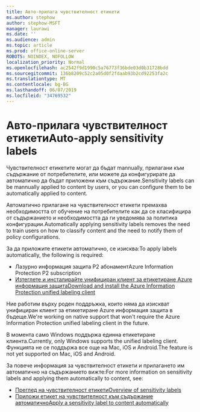 ```yaml
---
title: Авто-прилага чувствителност етикети
ms.author: stephow
author: stephow-MSFT
manager: laurawi
ms.date: ''
ms.audience: admin
ms.topic: article
ms.prod: office-online-server
ROBOTS: NOINDEX, NOFOLLOW
localization_priority: Normal
ms.openlocfilehash: ac2542f9d1990c5a76773f36bde03d0b31728bdd
ms.sourcegitcommit: 136b8209c52c2a05d0f2fdaab93b2cd92253fa2c
ms.translationtype: MT
ms.contentlocale: bg-BG
ms.lasthandoff: 06/07/2019
ms.locfileid: "34769532"
---
```

# <a name="auto-apply-sensitivity-labels"></a><span data-ttu-id="31e97-102">Авто-прилага чувствителност етикети</span><span class="sxs-lookup"><span data-stu-id="31e97-102">Auto-apply sensitivity labels</span></span>

<span data-ttu-id="31e97-103">Чувствителност етикетите могат да бъдат mannually, прилагани към съдържание от потребителите, или можете да конфигурирате да автоматично да бъдат приложени към съдържание.</span><span class="sxs-lookup"><span data-stu-id="31e97-103">Sensitivity labels can be mannually applied to content by users, or you can configure them to be automatically applied to content.</span></span>

<span data-ttu-id="31e97-104">Автоматично прилагане на чувствителност етикети премахва необходимостта от обучение на потребителите как да се класифицира от съдържанието и необходимостта да ги уведомява за политика конфигурации.</span><span class="sxs-lookup"><span data-stu-id="31e97-104">Automatically applying sensitivity labels removes the need to train users on how to classify content and the need to notify them of policy configurations.</span></span>

<span data-ttu-id="31e97-105">За да приложите етикети автоматично, се изисква:</span><span class="sxs-lookup"><span data-stu-id="31e97-105">To apply labels automatically, the following is required:</span></span>

- <span data-ttu-id="31e97-106">Лазурно информация защита Р2 абонамент</span><span class="sxs-lookup"><span data-stu-id="31e97-106">Azure Information Protection P2 subscription</span></span>
- [<span data-ttu-id="31e97-107">Изтеглете и инсталирайте унифициран клиент за етикетиране Azure информация защита</span><span class="sxs-lookup"><span data-stu-id="31e97-107">Download and install the Azure Information Protection unified labeling client</span></span>](https://docs.microsoft.com/azure/information-protection/rms-client/install-unifiedlabelingclient-app)

<span data-ttu-id="31e97-108">Ние работим върху роден поддръжка, които няма да изискват унифициран клиент за етикетиране Azure информация защита в бъдеще.</span><span class="sxs-lookup"><span data-stu-id="31e97-108">We're working on native support that won't require the Azure Information Protection unified labeling client in the future.</span></span>

<span data-ttu-id="31e97-109">В момента само Windows поддържа единна етикетиране клиента.</span><span class="sxs-lookup"><span data-stu-id="31e97-109">Currently, only Windows supports the unified labeling client.</span></span>  <span data-ttu-id="31e97-110">Функцията не се поддържа все още на Mac, iOS и Android.</span><span class="sxs-lookup"><span data-stu-id="31e97-110">The feature is not yet supported on Mac, iOS and Android.</span></span>

<span data-ttu-id="31e97-111">За повече информация за чувствителност етикети и прилагането им автоматично на съдържанието вижте:</span><span class="sxs-lookup"><span data-stu-id="31e97-111">For more information on sensitivity labels and applying them automatically to content,  see:</span></span>

- [<span data-ttu-id="31e97-112">Преглед на чувствителност етикети</span><span class="sxs-lookup"><span data-stu-id="31e97-112">Overview of sensitivity labels</span></span>](https://docs.microsoft.com/office365/securitycompliance/sensitivity-labels)
- [<span data-ttu-id="31e97-113">Приложи етикет на чувствителност към съдържание автоматично</span><span class="sxs-lookup"><span data-stu-id="31e97-113">Apply a sensitivity label to content automatically</span></span>](https://docs.microsoft.com/office365/securitycompliance/apply_sensitivity_label_automatically)